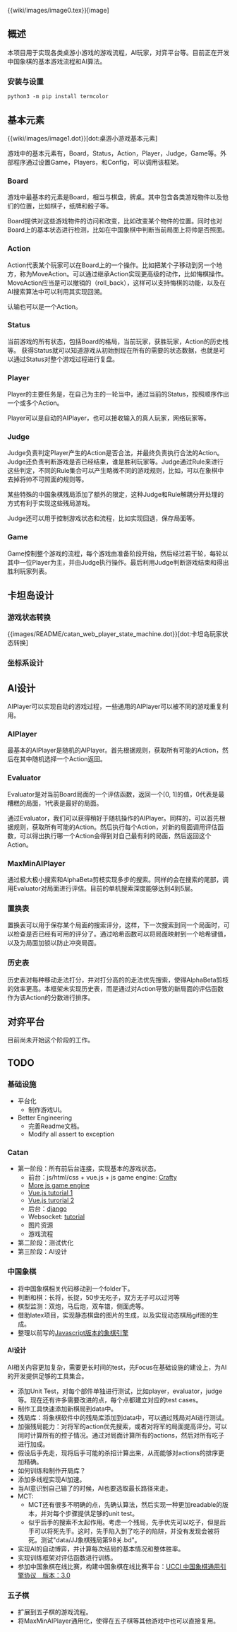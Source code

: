 {{wiki/images/image0.tex}}[image]


## 概述

本项目用于实现各类桌游小游戏的游戏流程，AI玩家，对弈平台等。目前正在开发中国象棋的基本游戏流程和AI算法。

### 安装与设置
```
python3 -m pip install termcolor
```

## 基本元素

{{wiki/images/image1.dot}}[dot:桌游小游戏基本元素]

游戏中的基本元素有，Board，Status，Action，Player，Judge，Game等。外部程序通过设置Game，Players，和Config，可以调用该框架。

### Board

游戏中最基本的元素是Board，相当与棋盘，牌桌。其中包含各类游戏物件以及他们的位置，比如棋子，纸牌和骰子等。

Board提供对这些游戏物件的访问和改变，比如改变某个物件的位置。同时也对Board上的基本状态进行检测，比如在中国象棋中判断当前局面上将帅是否照面。

### Action

Action代表某个玩家可以在Board上的一个操作。比如把某个子移动到另一个地方，称为MoveAction。可以通过继承Action实现更高级的动作，比如悔棋操作。MoveAction应当是可以撤销的（roll\_back），这样可以支持悔棋的功能，以及在AI搜索算法中可以利用其实现回溯。

认输也可以是一个Action。

### Status

当前游戏的所有状态，包括Board的格局，当前玩家，获胜玩家，Action的历史栈等。
获得Status就可以知道游戏从初始到现在所有的需要的状态数据，也就是可以通过Status对整个游戏过程进行复盘。

### Player

Player的主要任务是，在自己为主的一轮当中，通过当前的Status，按照顺序作出一个或多个Action。

Player可以是自动的AIPlayer，也可以接收输入的真人玩家，网络玩家等。

### Judge

Judge负责判定Player产生的Action是否合法，并最终负责执行合法的Action。Judge还负责判断游戏是否已经结束，谁是胜利玩家等。Judge通过Rule来进行这些判定，不同的Rule集合可以产生略微不同的游戏规则，比如，可以在象棋中去掉将帅不可照面的规则等。

某些特殊的中国象棋残局添加了额外的限定，这种Judge和Rule解耦分开处理的方式有利于实现这些残局游戏。

Judge还可以用于控制游戏状态和流程，比如实现回退，保存局面等。

### Game

Game控制整个游戏的流程，每个游戏由准备阶段开始，然后经过若干轮，每轮以其中一位Player为主，并由Judge执行操作。最后利用Judge判断游戏结束和得出胜利玩家列表。

## 卡坦岛设计

### 游戏状态转换

 {{images/README/catan_web_player_state_machine.dot}}[dot:卡坦岛玩家状态转换]

### 坐标系设计

## AI设计

AIPlayer可以实现自动的游戏过程，一些通用的AIPlayer可以被不同的游戏重复利用。


### AIPlayer
最基本的AIPlayer是随机的AIPlayer。首先根据规则，获取所有可能的Action，然后在其中随机选择一个Action返回。


### Evaluator

Evaluator是对当前Board局面的一个评估函数，返回一个[0, 1]的值，0代表是最糟糕的局面，1代表是最好的局面。

通过Evaluator，我们可以获得稍好于随机操作的AIPlayer。同样的，可以首先根据规则，获取所有可能的Action。然后执行每个Action，对新的局面调用评估函数，可以得出执行哪一个Action会得到对自己最有利的局面，然后返回这个Action。

### MaxMinAIPlayer

通过极大极小搜索和AlphaBeta剪枝实现多步的搜索。同样的会在搜索的尾部，调用Evaluator对局面进行评估。目前的单机搜索深度能够达到4到5层。

### 置换表

置换表可以用于保存某个局面的搜索评分，这样，下一次搜索到同一个局面时，可以检查是否已经有可用的评分了。通过哈希函数可以将局面映射到一个哈希键值，以及为局面加锁以防止冲突局面。

### 历史表

历史表对每种移动走法打分，并对打分高的的走法优先搜索，使得AlphaBeta剪枝的效率更高。本框架未实现历史表，而是通过对Action导致的新局面的评估函数作为该Action的分数进行排序。

## 对弈平台

目前尚未开始这个阶段的工作。

## TODO

### 基础设施

* 平台化
    * 制作游戏UI。
* Better Engineering
    * 完善Readme文档。
    * Modify all assert to exception

### Catan
* 第一阶段：所有前后台连接，实现基本的游戏状态。
    * 前台：js/html/css + vue.js + js game engine: [Crafty](https://github.com/craftyjs/Crafty)
    * [More js game engine](https://github.com/collections/javascript-game-engines)
    * [Vue.js tutorial 1](https://www.youtube.com/watch?v=bI5jpueiCWw&t=756s)
    * [Vue.js turorial 2](https://www.youtube.com/watch?v=xq532yn8gMA&t=2608s)
    * 后台：[django](https://www.djangoproject.com/)
    * Websocket: [tutorial](https://www.youtube.com/watch?v=RVH05S1qab8&list=PLcWimtlf9naWeyuY5OwQeaRNxvxTRyTCt&index=1&t=3148s)
    * 图片资源
    * 游戏流程
* 第二阶段：测试优化
* 第三阶段：AI设计


### 中国象棋

* 将中国象棋相关代码移动到一个folder下。
* 判断和棋：长将，长捉，50步无吃子，双方无子可以过河等
* 棋型监测：双炮，马后炮，双车错，侧面虎等。
* 借助latex项目，实现静态棋盘的图片的生成，以及实现动态棋局gif图的生成。
* 整理以前写的[Javascript版本的象棋引擎](https://github.com/JimmyFromSYSU/ChineseChess)

#### AI设计

AI相关内容更加复杂，需要更长时间的test，先Focus在基础设施的建设上，为AI的开发提供足够的工具集合。

* 添加Unit Test，对每个部件单独进行测试，比如player，evaluator，judge等。现在还有许多需要改进的点，每个点都建立对应的test cases。
* 制作工具快速添加新棋局到data中。
* 残局库：将象棋软件中的残局库添加到data中，可以通过残局对AI进行测试。
* 加强残局能力：对将军的action优先搜索，或者对将军的局面提高评分。可以同时计算所有的控子情况。通过对局面计算所有的actions，然后对所有吃子进行加成。
* 假设后手先走，现将后手可能的杀招计算出来，从而能够对actions的排序更加精确。
* 如何训练和制作开局库？
* 添加多线程实现AI加速。
* 当AI意识到自己输了的时候，AI也要选取最长路径来走。
* MCT:
    * MCT还有很多不明确的点，先确认算法，然后实现一种更加readable的版本，并对每个步骤提供足够的unit test。
    * 似乎后手的搜索不太起作用。考虑一个残局，先手优先可以吃子，但是后手可以将死先手。这时，先手陷入到了吃子的陷阱，并没有发现会被将死。测试"data/JJ象棋残局第98关.bd"。
* 实现AI的自动博弈，并计算每次结局的基本情况和整体胜率。
* 实现训练框架对评估函数进行训练。
* 参加中国象棋在线比赛，构建中国象棋在线比赛平台：[UCCI 中国象棋通用引擎协议　版本：3.0](https://www.xqbase.com/protocol/cchess_ucci.htm)


### 五子棋

* 扩展到五子棋的游戏流程。
* 将MaxMinAIPlayer通用化，使得在五子棋等其他游戏中也可以直接复用。
